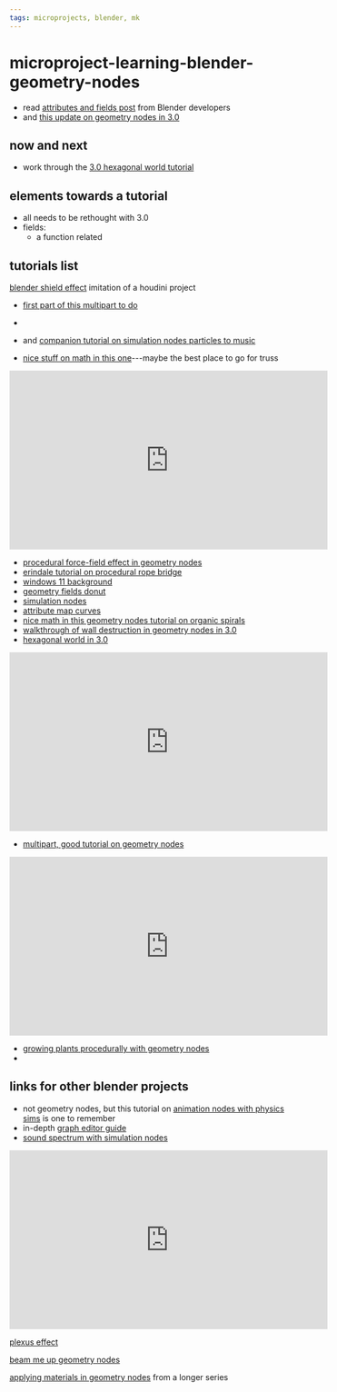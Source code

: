```yaml
---
tags: microprojects, blender, mk
---
```


# microproject-learning-blender-geometry-nodes


* read [attributes and fields post](https://code.blender.org/2021/08/attributes-and-fields/) from Blender developers
* and [this update on geometry nodes in 3.0](https://devtalk.blender.org/t/geometry-nodes-in-blender-3-0-status-update/20812)


## now and next

* work through the [3.0 hexagonal world tutorial](https://www.youtube.com/watch?v=EboNtLKn_m8&t=196s)

## elements towards a tutorial

* all needs to be rethought with 3.0
* fields:
    * a function related

## tutorials list

[blender shield effect](https://www.youtube.com/watch?v=KJhZkSoKlAM) imitation of a houdini project
* [first part of this multipart to do](https://www.youtube.com/watch?v=sBJ-HuBL6gw)
* 



* and [companion tutorial on simulation nodes particles to music](https://www.youtube.com/watch?v=Kjxctwtpn2c)
* [nice stuff on math in this one](https://www.youtube.com/watch?v=Qva1MzGtNC8)---maybe the best place to go for truss

<iframe width="560" height="315" src="https://www.youtube.com/embed/Qva1MzGtNC8" title="YouTube video player" frameborder="0" allow="accelerometer; autoplay; clipboard-write; encrypted-media; gyroscope; picture-in-picture" allowfullscreen></iframe>

* [procedural force-field effect in geometry nodes](https://www.youtube.com/watch?v=b_uyskgwsiw)
* [erindale tutorial on procedural rope bridge](https://www.youtube.com/watch?v=9Y_lMMsFeXg)
* [windows 11 background](https://www.youtube.com/watch?v=xoKdneGFXnE)
* [geometry fields donut](https://www.youtube.com/watch?v=Llkf_pFr550)
* [simulation nodes](https://www.youtube.com/watch?v=AvWxckwuYCM)
* [attribute map curves](https://www.youtube.com/watch?v=Ll67zwH1Zx8)
* [nice math in this geometry nodes tutorial on organic spirals](https://www.youtube.com/watch?v=UqRVxosrnGc)
* [walkthrough of wall destruction in geometry nodes in 3.0](https://www.youtube.com/watch?v=a22NhVPv8s4)
* [hexagonal world in 3.0](https://www.youtube.com/watch?v=EboNtLKn_m8)

<iframe width="560" height="315" src="https://www.youtube.com/embed/EboNtLKn_m8" title="YouTube video player" frameborder="0" allow="accelerometer; autoplay; clipboard-write; encrypted-media; gyroscope; picture-in-picture" allowfullscreen></iframe>


* [multipart, good tutorial on geometry nodes](https://www.youtube.com/playlist?list=PLgO2ChD7acqHzccBuhAGw8dTPLnR1E3QB)

<iframe width="560" height="315" src="https://www.youtube.com/embed/sBJ-HuBL6gw" title="YouTube video player" frameborder="0" allow="accelerometer; autoplay; clipboard-write; encrypted-media; gyroscope; picture-in-picture" allowfullscreen></iframe>


* [growing plants procedurally with geometry nodes](https://www.youtube.com/watch?v=XSkaM-8Vgz8)
* 


## links for other blender projects

* not geometry nodes, but this tutorial on [animation nodes with physics sims](https://www.youtube.com/watch?v=tEuPBtDm2K8) is one to remember
* in-depth [graph editor guide](https://www.youtube.com/watch?v=zHlln3AzeMs)
* [sound spectrum with simulation nodes](https://www.youtube.com/watch?v=AvWxckwuYCM)

<iframe width="560" height="315" src="https://www.youtube.com/embed/AvWxckwuYCM" title="YouTube video player" frameborder="0" allow="accelerometer; autoplay; clipboard-write; encrypted-media; gyroscope; picture-in-picture" allowfullscreen></iframe>

[plexus effect](https://www.youtube.com/watch?v=MLkQu5EBaG8)

[beam me up geometry nodes](https://www.youtube.com/watch?v=0HMaqtx1WmE)

[applying materials in geometry nodes](https://www.youtube.com/watch?v=L_8xTV3IP3A) from a longer series




